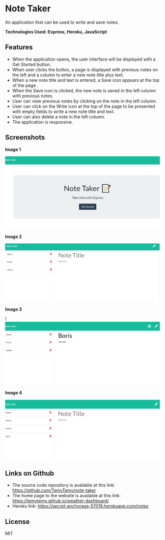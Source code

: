 # Note Taker
  An application that can be used to write and save notes.

**Technologies Used: Express, Heroku, JavaScript**



## Features

- When the application opens, the user interface will be displayed with a Get Started button.
- When user clicks the button, a page is displayed with previous notes on the left and a column to enter a new note title plus text.
- When a new note title and text is entered, a Save icon appears at the top of the page .
- When the Save icon is clicked, the new note is saved in the left column with previous notes.
- User can view previous notes by clicking on the note in the left column.
- User can click on the Write icon at the top of the page to be presented with empty fields to write a new note title and text.
- User can also delete a note in the left column.
- The application is responsive.










## Screenshots


**Image 1**  

  ![alt text](https://github.com/TemyTemy/note-taker/blob/main/assets/screenshot1.PNG)


**Image 2**

 ![alt text](https://github.com/TemyTemy/note-taker/blob/main/assets/screenshot2.PNG)

**Image 3**

 !![alt text](https://github.com/TemyTemy/note-taker/blob/main/assets/screenshot3.PNG)




**Image 4**

 ![alt text](https://github.com/TemyTemy/note-taker/blob/main/assets/screenshot4.PNG)







## Links on Github

- The source code repository is available at this link: https://github.com/TemyTemy/note-taker
- The home page to the website is available at this link: https://temytemy.github.io/weather-dashboard/
- Heroku link: https://secret-anchorage-57019.herokuapp.com/notes

## License
MIT
